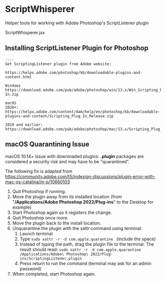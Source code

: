 # ScriptWhisperer
Helper tools for working with Adobe Photoshop's ScriptListener plugin


 ScriptWhisperer.jsx

## Installing ScriptListener Plugin for Photoshop
    ----
    Get ScriptingListener plugin from Adobe website:

    https://helpx.adobe.com/photoshop/kb/downloadable-plugins-and-content.html

    Windows
    https://download.adobe.com/pub/adobe/photoshop/win/13.x/Win_Scripting_Plug-In.zip

    macOS
    2020+: https://helpx.adobe.com/content/dam/help/en/photoshop/kb/downloadable-plugins-and-content/Scripting_Plug_In_Release.zip

    2019 and earlier: https://download.adobe.com/pub/adobe/photoshop/mac/13.x/Scripting_Plug_In_Release.dmg

## macOS Quarantining Issue

macOS 10.14+ issue with downloaded plugins: 
**.plugin** packages are considered a security risk and may have to be "quarantined".

The following fix is adapted from https://community.adobe.com/t5/indesign-discussions/plugin-error-with-mac-os-catalina/m-p/10660103

1. Quit Photoshop if running.
2. Move the plugin away from its installed location 
(from "**/Applications/Adobe Photoshop 2022/Plug-ins**" to the Desktop for example)
3. Start Photoshop again so it registers the change.
4. Quit Photoshop once more.
5. Move the plugin back to the install location.
6. Unquarantine the plugin with the xattr command using terminal:
    1. Launch terminal
    2. Type `sudo xattr -r -d com.apple.quarantine ` (include the space)
    3. Instead of typing the path, drag the plugin file to the terminal. The result should read:
    `sudo xattr -r -d com.apple.quarantine /Applications/Adobe\ Photoshop\ 2022/Plug-ins/ScriptingListener.plugin`
    4. Press return to run the command (terminal may ask for an admin password)
7. When completed, start Photoshop again.